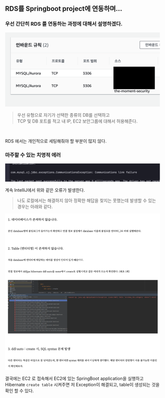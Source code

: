 ## RDS를 Springboot project에 연동하며...

### 우선 간단히 RDS 를 연동하는 과정에 대해서 설명하겠다.

<img src="../img/rds-security.png">

> 우선 유형으로 자기가 선택한 종류의 DB를 선택하고  
> TCP 및 DB 포트를 적고 내 IP, EC2 보안그룹에 대해서 허용해준다.

<br>

RDS 에서는 개인적으로 세팅해줘야 할 부분이 많지 않다.

### 마주할 수 있는 치명적 에러

<img src="../img/RDS-fatal-error.png">

계속 IntelliJ에서 위와 같은 오류가 발생한다.  
> 나도 로컬에서는 해결하지 않아 정확한 해답을 찾지는 못했는데 발생할 수 있는 경우는 아래와 같다.

<img src="../img/rds-error-method.png">

결국에는 EC2 로 접속해서 EC2에 있는 SpringBoot application을 실행하고 Hibernate ``create table`` 시켜주면 저 Exception이 해결되고, table이 생성되는 것을 확인 할 수 있다.